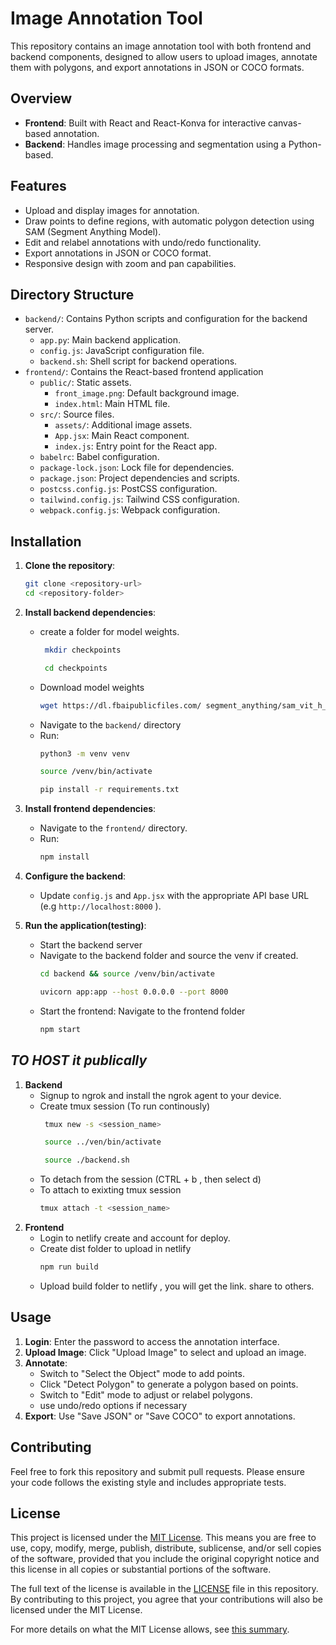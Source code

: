 # Image Annotation Tool

This repository contains an image annotation tool with both frontend and backend components, designed to allow users to upload images, annotate them with polygons, and export annotations in JSON or COCO formats.

## Overview

- **Frontend**: Built with React and React-Konva for interactive canvas-based annotation.
- **Backend**: Handles image processing and segmentation using a Python-based.

## Features

- Upload and display images for annotation.
- Draw points to define regions, with automatic polygon detection using SAM (Segment Anything Model).
- Edit and relabel annotations with undo/redo functionality.
- Export annotations in JSON or COCO format.
- Responsive design with zoom and pan capabilities.

## Directory Structure

- `backend/`: Contains Python scripts and configuration for the backend server.
  - `app.py`: Main backend application.
  - `config.js`: JavaScript configuration file.
  - `backend.sh`: Shell script for backend operations.
- `frontend/`: Contains the React-based frontend application
  - `public/`: Static assets.
    - `front_image.png`: Default background image.
    - `index.html`: Main HTML file.
  - `src/`: Source files.
    - `assets/`: Additional image assets.
    - `App.jsx`: Main React component.
    - `index.js`: Entry point for the React app.
  - `babelrc`: Babel configuration.
  - `package-lock.json`: Lock file for dependencies.
  - `package.json`: Project dependencies and scripts.
  - `postcss.config.js`: PostCSS configuration.
  - `tailwind.config.js`: Tailwind CSS configuration.
  - `webpack.config.js`: Webpack configuration.

## Installation

1. **Clone the repository**:
   ```bash
   git clone <repository-url>
   cd <repository-folder>
   ```

2. **Install backend dependencies**:
   - create a folder for model weights.
     ```bash
      mkdir checkpoints

      cd checkpoints

   - Download model weights
     ``` bash
     wget https://dl.fbaipublicfiles.com/ segment_anything/sam_vit_h_4b8939.pth
     ```  
   - Navigate to the `backend/` directory 
   - Run:
     ```bash
     python3 -m venv venv

     source /venv/bin/activate

     pip install -r requirements.txt
     ```

3. **Install frontend dependencies**:
   - Navigate to the `frontend/` directory.
   - Run:
      ```bash
     npm install
     ```

4. **Configure the backend**:
   - Update `config.js` and `App.jsx` with the appropriate API base URL (e.g `http://localhost:8000` ).

5. **Run the application(testing)**:
   - Start the backend server 
   - Navigate to the backend folder and source the venv if created.
     ```bash
     cd backend && source /venv/bin/activate
     ```
      ```bash
     uvicorn app:app --host 0.0.0.0 --port 8000
     ```
   - Start the frontend: Navigate to the frontend folder 
     ```bash
     npm start
     ```

 
## *TO HOST it publically*
1. **Backend** 
     - Signup to ngrok and install the ngrok agent to your device. 
     - Create tmux session (To run continously)
       ``` bash
        tmux new -s <session_name>

        source ../ven/bin/activate

        source ./backend.sh
       ```
    - To detach from the session (CTRL + b , then select d)
    - To attach to exixting tmux session
      ``` bash
      tmux attach -t <session_name>
      ```
2. **Frontend**
    - Login to netlify create and account for deploy.
    - Create dist folder to upload in netlify
      ```bash
      npm run build 
      ```
    - Upload build folder to netlify , you will get the link. share to others.


## Usage

1. **Login**: Enter the password to access the annotation interface.
2. **Upload Image**: Click "Upload Image" to select and upload an image.
3. **Annotate**:
   - Switch to "Select the Object" mode to add points.
   - Click "Detect Polygon" to generate a polygon based on points.
   - Switch to "Edit" mode to adjust or relabel polygons.
   - use undo/redo options if necessary 
4. **Export**: Use "Save JSON" or "Save COCO" to export annotations.

## Contributing

Feel free to fork this repository and submit pull requests. Please ensure your code follows the existing style and includes appropriate tests.


## License

This project is licensed under the [MIT License](LICENSE). This means you are free to use, copy, modify, merge, publish, distribute, sublicense, and/or sell copies of the software, provided that you include the original copyright notice and this license in all copies or substantial portions of the software. 

The full text of the license is available in the [LICENSE](LICENSE) file in this repository. By contributing to this project, you agree that your contributions will also be licensed under the MIT License.

For more details on what the MIT License allows, see [this summary](https://opensource.org/licenses/MIT).
